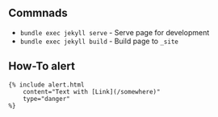 ## Commnads
- `bundle exec jekyll serve` - Serve page for development
- `bundle exec jekyll build` - Build page to `_site`

## How-To alert
```
{% include alert.html
    content="Text with [Link](/somewhere)"
    type="danger"
%}
```
